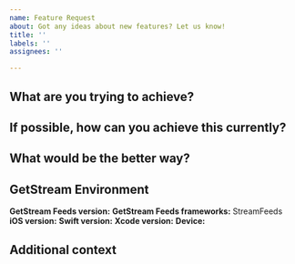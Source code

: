 ```yaml
---
name: Feature Request
about: Got any ideas about new features? Let us know!
title: ''
labels: ''
assignees: ''

---
```


## What are you trying to achieve?


## If possible, how can you achieve this currently?


## What would be the better way?


## GetStream Environment
**GetStream Feeds version:**
**GetStream Feeds frameworks:** StreamFeeds
**iOS version:**
**Swift version:**
**Xcode version:**
**Device:**

## Additional context
